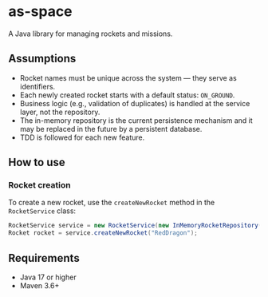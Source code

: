 # as-space

A Java library for managing rockets and missions.

## Assumptions

- Rocket names must be unique across the system — they serve as identifiers.
- Each newly created rocket starts with a default status: `ON_GROUND`.
- Business logic (e.g., validation of duplicates) is handled at the service layer, not the repository.
- The in-memory repository is the current persistence mechanism and  it may be replaced in the future by a persistent database.
- TDD is followed for each new feature.

## How to use

### Rocket creation

To create a new rocket, use the `createNewRocket` method in the `RocketService` class:

```java
RocketService service = new RocketService(new InMemoryRocketRepository());
Rocket rocket = service.createNewRocket("RedDragon");
```

## Requirements
- Java 17 or higher
- Maven 3.6+